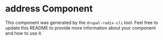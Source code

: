 # address Component

This component was generated by the `drupal-radix-cli` tool. Feel free to update this README to provide more information about your component and how to use it.